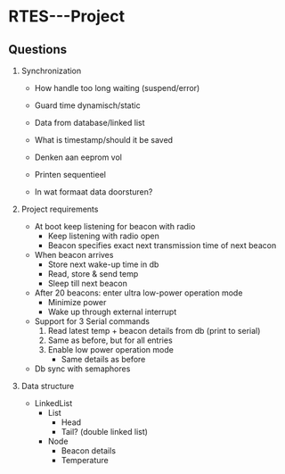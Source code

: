 # RTES---Project

## Questions

1. Synchronization
   - How handle too long waiting (suspend/error)
   - Guard time dynamisch/static
   - Data from database/linked list
   - What is timestamp/should it be saved
   - Denken aan eeprom vol
   - Printen sequentieel


   - In wat formaat data doorsturen?



2. Project requirements
   - At boot keep listening for beacon with radio 
     - Keep listening with radio open
     - Beacon specifies exact next transmission time of next beacon
   - When beacon arrives
     - Store next wake-up time in db
     - Read, store & send temp
     - Sleep till next beacon
   - After 20 beacons: enter ultra low-power operation mode
     - Minimize power
     - Wake up through external interrupt
   - Support for 3 Serial commands 
      1. Read latest temp + beacon details from db (print to serial)
      2. Same as before, but for all entries
      3. Enable low power operation mode
          - Same details as before
   - Db sync with semaphores 


3. Data structure
   - LinkedList
     - List
       - Head
       - Tail? (double linked list)
     - Node
       - Beacon details
       - Temperature